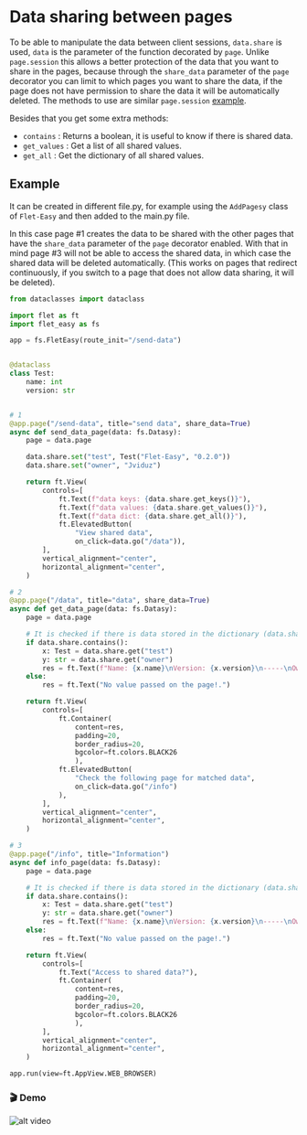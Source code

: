 # Data sharing between pages

To be able to manipulate the data between client sessions, `data.share` is used, `data` is the parameter of the function decorated by `page`. Unlike `page.session` this allows a better protection of the data that you want to share in the pages, because through the `share_data` parameter of the `page` decorator you can limit to which pages you want to share the data, if the page does not have permission to share the data it will be automatically deleted. The methods to use are similar `page.session` [example](https://flet.dev/docs/guides/python/session-storage).

Besides that you get some extra methods:

* `contains` : Returns a boolean, it is useful to know if there is shared data.
* `get_values` : Get a list of all shared values.
* `get_all` : Get the dictionary of all shared values.

## **Example**

It can be created in different file.py, for example using the `AddPagesy` class of `Flet-Easy` and then added to the main.py file.

In this case page #1 creates the data to be shared with the other pages that have the `share_data` parameter of the `page` decorator enabled. With that in mind page #3 will not be able to access the shared data, in which case the shared data will be deleted automatically. (This works on pages that redirect continuously, if you switch to a page that does not allow data sharing, it will be deleted).

```python hl_lines="6 16 20-21 37 42-47 67 72-77 93"
from dataclasses import dataclass

import flet as ft
import flet_easy as fs

app = fs.FletEasy(route_init="/send-data")


@dataclass
class Test:
    name: int
    version: str


# 1
@app.page("/send-data", title="send data", share_data=True)
async def send_data_page(data: fs.Datasy):
    page = data.page

    data.share.set("test", Test("Flet-Easy", "0.2.0"))
    data.share.set("owner", "Jviduz")

    return ft.View(
        controls=[
            ft.Text(f"data keys: {data.share.get_keys()}"),
            ft.Text(f"data values: {data.share.get_values()}"),
            ft.Text(f"data dict: {data.share.get_all()}"),
            ft.ElevatedButton(
                "View shared data",
                on_click=data.go("/data")),
        ],
        vertical_alignment="center",
        horizontal_alignment="center",
    )

# 2
@app.page("/data", title="data", share_data=True)
async def get_data_page(data: fs.Datasy):
    page = data.page

    # It is checked if there is data stored in the dictionary (data.share.set).
    if data.share.contains():
        x: Test = data.share.get("test")
        y: str = data.share.get("owner")
        res = ft.Text(f"Name: {x.name}\nVersion: {x.version}\n-----\nOwner: {y}")
    else:
        res = ft.Text("No value passed on the page!.")

    return ft.View(
        controls=[
            ft.Container(
                content=res,
                padding=20,
                border_radius=20,
                bgcolor=ft.colors.BLACK26
                ),
            ft.ElevatedButton(
                "Check the following page for matched data",
                on_click=data.go("/info")
            ),
        ],
        vertical_alignment="center",
        horizontal_alignment="center",
    )

# 3
@app.page("/info", title="Information")
async def info_page(data: fs.Datasy):
    page = data.page

    # It is checked if there is data stored in the dictionary (data.share.set).
    if data.share.contains():
        x: Test = data.share.get("test")
        y: str = data.share.get("owner")
        res = ft.Text(f"Name: {x.name}\nVersion: {x.version}\n-----\nOwner: {y}")
    else:
        res = ft.Text("No value passed on the page!.")

    return ft.View(
        controls=[
            ft.Text("Access to shared data?"),
            ft.Container(
                content=res,
                padding=20,
                border_radius=20,
                bgcolor=ft.colors.BLACK26
                ),
        ],
        vertical_alignment="center",
        horizontal_alignment="center",
    )

app.run(view=ft.AppView.WEB_BROWSER)
```

### 🎬 **Demo**

![alt video](assets/gifs/share-data.gif "share data")

